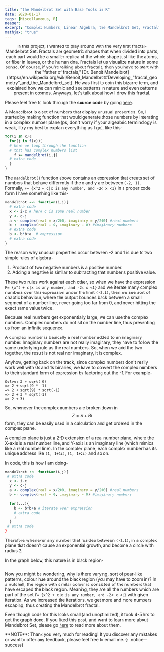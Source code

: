 ```yaml
---
title: "the Mandelbrot Set with Base Tools in R"
date: 2020-01-17
tags: [Miscellaneous, R]
header:
excerpt: "Complex Numbers, Linear Algebra, the Mandelbrot Set, Fractal"
mathjax: "true"
---
```

<p align="center"> 
In this project, I wanted to play around with the very first fractal- Mandelbrot Set. Fractals are geometric shapes that when divided into parts, each part would be a smaller replica of the whole shape just like the atoms, or fiber in leaves, or the human dna. Fractals let us visualize nature in some sense. Of course, if you're talking about fractals, then you have to start with the "father of fractals," [Dr. Benoit Mandelbrot](https://en.wikipedia.org/wiki/Benoit_Mandelbrot#Developing_"fractal_geometry"_and_the_Mandelbrot_set). He was first to coin this bizarre term, and explained how we can mimic and see patterns in nature and even patterns present in cosmos. Anyways, let's talk about how I drew this fractal.

Please feel free to look through the **source code** by going [here](https://github.com/ToadHanks/madelbrot_fractal_R).

A Mandelbrot is a set of numbers that display unusual properties. So, I started by making function that would generate those numbers by interating in a complex number plane (ps, don't worry if your algeabric terminology is weak, I try my best to explain everything as I go), like this-

```r
for(i in x){ 
  for(j in f(x)){
  # here we loop through the function 
  # that has complex numbers list
    f_x= mandelbrot(i,j) 
  # extra code
  }
}
```

The `mandelbrot()` function above contains an expression that creats set of numbers that behave differently if the x and y are between `(-2, 1)`. Formally, `F= {x^2 + c|x is any number, and -2< x <1}` in a proper code form I have something like this-

```r
mandelbrot <<- function(i,j){
  # extra code
  x <- i-c # here c is some real number
  y <- c-j 
  a <- complex(real = x/200, imaginary = y/200) #real numbers
  b <- complex(real = 0, imaginary = 0) #imaginary numbers
  # extra code
  b <- b*b+a  # expression
  # extra code
}
```

The reason why unusual properties occur between -2 and 1 is due to two simple rules of algebra-    
1. Product of two negative numbers is a positive number.
2. Adding a negative is similar to subtracting that number's positive value.    
     
These two rules work against each other, so when we have the expression `F= {x^2 + c|x is any number, and -2< x <1}` and we iterate many complex numbers over this expression under the limit `(-2,1)`, then we see sort of chaotic behaviour, where the output bounces back between a small segment of a number line, never going too far from 0, and never hitting the exact same value twice.    

Because real numbers get exponentially large, we can use the complex numbers. Complex numbers do not sit on the number line, thus preventing us from an infinite sequence. 

A complex number is basically a real number added to an imaginary number. Imaginary numbers are not really imaginary, they have to follow the same underlying rule as the real numbers. So, when we add the two together, the result is not real nor imaginary, it is complex. 

Anyhow, getting back on the track, since complex numbers don't really work well with 0s and 1s binaries, we have to convert the complex numbers to their standard form of expression by factoring out the -1.
For example-  

`Solve: 2 + sqrt(-9)`   
`=> 2 + sqrt(9 * -1)`      
`=> 2 + sqrt(9) * sqrt(-1)`    
`=> 2 + 3 * sqrt(-1)`       
`=> 2 + 3i`      

So, whenever the complex numbers are broken down in $$Z= A+Bi$$ form, they can be easily used in a calculation and get ordered in the complex plane.

A complex plane is just a 2-D extension of a real number plane, where the X-axis is a real number line, and Y-axis is an imaginary line (which mimics like a real number line). In the complex plane, each complex number has its unique address like `(1, 1+1i)`, `(1, 1+2i)` and so on.

In code, this is how I am doing-

```r
mandelbrot <<- function(i,j){
 # extra code
  x <- i-c 
  y <- c-j 
  a <- complex(real = x/200, imaginary = y/200) #real numbers
  b <- complex(real = 0, imaginary = 0) #imaginary numbers
  
  for(...){
    b <- b*b+a # iterate over expression
    # extra code
    }
  }
 # extra code
}
```

Therefore whenever any number that resides between `(-2,1)`, in a complex plane that doesn't cause an exponential growth, and become a circle with radius 2.     

In the graph below, this nature is in black region-     

   <img src="{{ site.url }}{{ site.baseurl }}/images/mandelbrot/mandelbrot_bad.png" alt="">

Now you might be wondering, why is there varying, sort of pear-like patterns, colour hue around the black region (you may have to zoom in)? In a nutshell, the region with similar colour is consisted of the numbers that have escaped the black region. Meaning, they are all the numbers which are part of the set `F= {x^2 + c|x is any number, and -2< x <1}` with given iteration. As we increased the iterations, we get more and more numbers escaping, thus creating the Mandelbrot fractal. 

Even though code for this looks small (and unoptimized), it took 4-5 hrs to get the graph done. If you liked this post, and want to learn more about Mandelbrot Set, please go [here](https://en.wikipedia.org/wiki/Mandelbrot_set) to read more about them.

</p>
**NOTE**: Thank you very much for reading! If you discover any mistakes or want to offer any feedback, please feel free to email me.
{: .notice--success}

